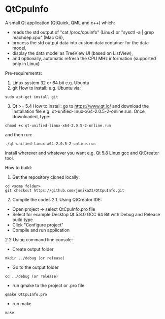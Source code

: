 # QtCpuInfo

A small Qt application (QtQuick, QML and c++) which:
- reads the std output of "cat /proc/cpuinfo" (Linux) or "sysctl -a | grep machdep.cpu" (Mac OS),
- process the std output data into custom data container for the data model,
- display the data model as TreeView UI (based on ListView),
- and optionally, automatic refresh the CPU MHz information (supported only in Linux)

Pre-requirements:
1) Linux system 32 or 64 bit e.g. Ubuntu
2) git 
How to install: 
e.g. Ubuntu via: 
```
sudo apt-get install git
```
3) Qt >= 5.4
How to install:
go to https://www.qt.io/ and download the installation file e.g. qt-unified-linux-x64-2.0.5-2-online.run.
Once downloaded, type:
```
chmod +x qt-unified-linux-x64-2.0.5-2-online.run 
```
and then run:
```
./qt-unified-linux-x64-2.0.5-2-online.run
```
install wherever and whatever you want e.g. Qt 5.8 Linux gcc and QtCreator tool.

How to build:
1) Get the repository cloned locally:
```
cd <some folder>
git checkout https://github.com/junika23/QtCpuInfo.git
```
2. Compile the codes
2.1. Using QtCreator IDE:
- Open project -> select QtCpuInfo.pro file
- Select for example Desktop Qt 5.8.0 GCC 64 Bit with Debug and Release build type
- Click "Configure project"
- Compile and run application

2.2 Using command line console:
- Create output folder
```
mkdir ../debug (or release)
```
- Go to the output folder
```
cd ../debug (or release)
```
- run qmake to the project or .pro file
```
qmake QtCpuInfo.pro
```
- run make
```
make
```
